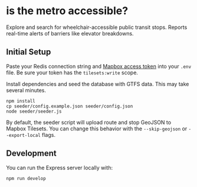 # is the metro accessible?

Explore and search for wheelchair-accessible public transit stops. Reports real-time alerts of barriers like elevator breakdowns.

## Initial Setup

Paste your Redis connection string and [Mapbox access token](https://account.mapbox.com/access-tokens/) into your `.env` file. Be sure your token has the `tilesets:write` scope.

Install dependencies and seed the database with GTFS data. This may take several minutes.

```
npm install
cp seeder/config.example.json seeder/config.json
node seeder/seeder.js
```

By default, the seeder script will upload route and stop GeoJSON to Mapbox Tilesets. You can change this behavior with the `--skip-geojson` or `--export-local` flags.

## Development

You can run the Express server locally with:

```
npm run develop
```
